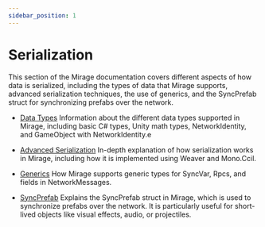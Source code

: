 ```yaml
---
sidebar_position: 1
---
```

# Serialization

This section of the Mirage documentation covers different aspects of how data is serialized, including the types of data that Mirage supports, advanced serialization techniques, the use of generics, and the SyncPrefab struct for synchronizing prefabs over the network.

- [Data Types](/docs/guides/serialization/data-types)
  Information about the different data types supported in Mirage, including basic C# types, Unity math types, NetworkIdentity, and GameObject with NetworkIdentity.e

- [Advanced Serialization](/docs/guides/serialization/serialization)
  In-depth explanation of how serialization works in Mirage, including how it is implemented using Weaver and Mono.Ccil.

- [Generics](/docs/guides/serialization/generics)
  How Mirage supports generic types for SyncVar, Rpcs, and fields in NetworkMessages.

- [SyncPrefab](/docs/guides/serialization/sync-prefab)
  Explains the SyncPrefab struct in Mirage, which is used to synchronize prefabs over the network. It is particularly useful for short-lived objects like visual effects, audio, or projectiles.

